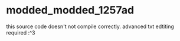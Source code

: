 # modded_modded_1257ad

this source code doesn't not compile correctly. advanced txt edtiting required :^3
